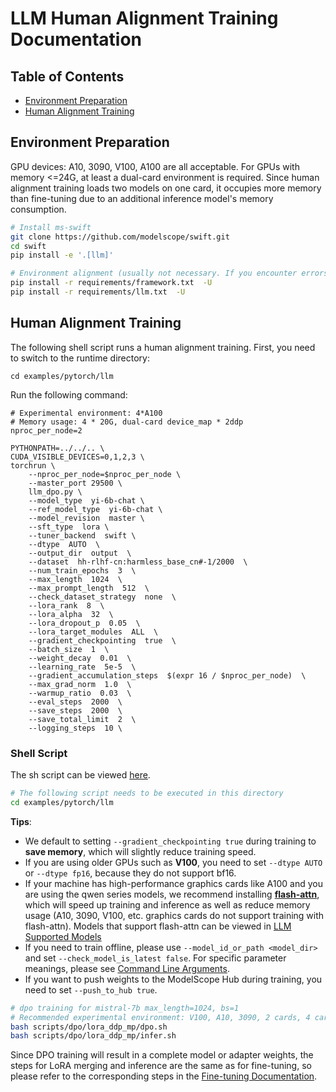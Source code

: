 
# LLM Human Alignment Training Documentation
## Table of Contents
- [Environment Preparation](#environment-preparation)
- [Human Alignment Training](#human-alignment-training)

## Environment Preparation
GPU devices: A10, 3090, V100, A100 are all acceptable. For GPUs with memory <=24G, at least a dual-card environment is required. Since human alignment training loads two models on one card, it occupies more memory than fine-tuning due to an additional inference model's memory consumption.
```bash
# Install ms-swift
git clone https://github.com/modelscope/swift.git
cd swift
pip install -e '.[llm]'

# Environment alignment (usually not necessary. If you encounter errors, you can run the following code, the repository uses the latest environment for testing)
pip install -r requirements/framework.txt  -U
pip install -r requirements/llm.txt  -U
```

## Human Alignment Training
The following shell script runs a human alignment training. First, you need to switch to the runtime directory:

```shell
cd examples/pytorch/llm
```

Run the following command:

```shell
# Experimental environment: 4*A100
# Memory usage: 4 * 20G, dual-card device_map * 2ddp
nproc_per_node=2

PYTHONPATH=../../.. \
CUDA_VISIBLE_DEVICES=0,1,2,3 \
torchrun \
    --nproc_per_node=$nproc_per_node \
    --master_port 29500 \
    llm_dpo.py \
    --model_type  yi-6b-chat \
    --ref_model_type  yi-6b-chat \
    --model_revision  master \
    --sft_type  lora \
    --tuner_backend  swift \
    --dtype  AUTO  \
    --output_dir  output  \
    --dataset  hh-rlhf-cn:harmless_base_cn#-1/2000  \
    --num_train_epochs  3  \
    --max_length  1024  \
    --max_prompt_length  512  \
    --check_dataset_strategy  none  \
    --lora_rank  8  \
    --lora_alpha  32  \
    --lora_dropout_p  0.05  \
    --lora_target_modules  ALL  \
    --gradient_checkpointing  true  \
    --batch_size  1  \
    --weight_decay  0.01  \
    --learning_rate  5e-5  \
    --gradient_accumulation_steps  $(expr 16 / $nproc_per_node)  \
    --max_grad_norm  1.0  \
    --warmup_ratio  0.03  \
    --eval_steps  2000  \
    --save_steps  2000  \
    --save_total_limit  2  \
    --logging_steps  10 \
```

### Shell Script

The sh script can be viewed [here](https://github.com/modelscope/swift/tree/main/examples/pytorch/llm/scripts/dpo).

```bash
# The following script needs to be executed in this directory
cd examples/pytorch/llm
```

**Tips**:

- We default to setting `--gradient_checkpointing true` during training to **save memory**, which will slightly reduce training speed.
- If you are using older GPUs such as **V100**, you need to set `--dtype AUTO` or `--dtype fp16`, because they do not support bf16.
- If your machine has high-performance graphics cards like A100 and you are using the qwen series models, we recommend installing [**flash-attn**](https://github.com/Dao-AILab/flash-attention), which will speed up training and inference as well as reduce memory usage (A10, 3090, V100, etc. graphics cards do not support training with flash-attn). Models that support flash-attn can be viewed in [LLM Supported Models](supported-models-and-datasets.md#models)
- If you need to train offline, please use `--model_id_or_path <model_dir>` and set `--check_model_is_latest false`. For specific parameter meanings, please see [Command Line Arguments](command-line-arguments.md).
- If you want to push weights to the ModelScope Hub during training, you need to set `--push_to_hub true`.

```bash
# dpo training for mistral-7b max_length=1024, bs=1
# Recommended experimental environment: V100, A10, 3090, 2 cards, 4 cards or 8 cards
bash scripts/dpo/lora_ddp_mp/dpo.sh
bash scripts/dpo/lora_ddp_mp/infer.sh
```

Since DPO training will result in a complete model or adapter weights, the steps for LoRA merging and inference are the same as for fine-tuning, so please refer to the corresponding steps in the [Fine-tuning Documentation](LLM-fine-tuning.md#merge-lora).
